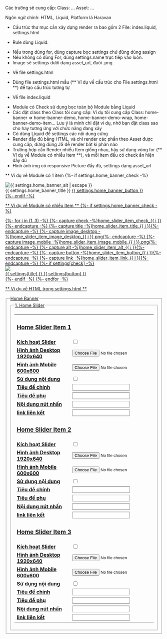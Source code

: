 Các trường sẽ cung cấp:
Class: ...
Asset: ...

Ngôn ngữ chính: HTML, Liquid, Platform là Haravan
- Cấu trúc thư mục cần xây dựng render ra bao gồm 2 File: index.liquid, settings.html

* Rule dùng Liquid:
- Nếu trong dùng for, dùng capture bọc settings chứ đừng dùng assign
- Nếu không có dùng For, dùng settings.name trực tiếp vào luôn.
- Image sẽ settings dưới dạng asset_url, đuôi .png

* Về file settings.html
- Dùng file settings.html mẫu (** Ví dụ về cấu trúc cho File settings.html **) để tạo cấu trúc tương tự

* Về file index.liquid
- Module có Check sử dụng bọc toàn bộ Module bằng Liquid
- Các đặt class theo Class tôi cung cấp: Ví dụ tôi cung cấp Class: home-banner => home-banner-demo, home-banner-demo-wrap, home-banner-demo-item... Lưu ý là mình chỉ đặt ví dụ, nhờ bạn đặt class sao cho hay tương ứng với chức năng đang xây
- Có dùng Liquid để settings các nội dung cứng
- Render đầy đủ bằng HTML, và chỉ render các phần theo Asset được cung cấp, đừng dùng JS để render bất kì phần nào
- Trường hợp cần Render nhiều Item giống nhau, hãy sử dụng vòng for (** Ví dụ về Module có nhiều Item **), và mỗi item đều có check ẩn hiện đầy đủ
- Hình ảnh img có responsive Picture đầy đủ, settings dạng asset_url

** Ví dụ về Module có 1 item
{%- if settings.home_banner_check -%}
<div class="home-banner">
	<div class="home-banner-wrap">
		<div class="home--banner-image">
			<picture>
				<source media="(min-width: 767px)" srcset="{{ 'home_banner_desktop.png' | asset_url }}"/>
				<source media="(min-width: 0)" srcset="{{ 'home_banner_mobile.png' | asset_url }}"/>
				<img width="" height="" loading="lazy" decoding="async" src="{{ 'home_banner_desktop.png' | asset_url }}" alt="{{ settings.home_banner_alt | escape }}"/>
			</picture>
   		</div>
		<div class="home-banner-info">
			<span class="home-banner-info-title">{{ settings.home_banner_title }}</span>
			<a href="{{ settings.home_banner_link}}" class="home-banner-info-title">{{ settings.home_banner_button }}</span>
		</div>
	</div>
</div>
{%- endif -%}

** Ví dụ về Module có nhiều Item **
{%- if settings.home_banner_check -%}
<div class="home-banner">
	<div class="home-banner-wrap">
		<div class="home-banner-items">
			{%- for i in (1..3) -%}
			{%- capture check -%}home_slider_item_check_{{ i }}{%- endcapture -%}
			{%- capture title -%}home_slider_item_title_{{ i }}{%- endcapture -%}
		 	{%- capture image_desktop -%}home_slider_item_image_desktop_{{ i }}.png{%- endcapture -%}
		  	{%- capture image_mobile -%}home_slider_item_image_mobile_{{ i }}.png{%- endcapture -%}
		  	{%- capture alt -%}home_slider_item_alt_{{ i }}{%- endcapture -%}
			{%- capture button -%}home_slider_item_button_{{ i }}{%- endcapture -%}
			{%- capture link -%}home_slider_item_link_{{ i }}{%- endcapture -%}
			{%- if settings[check] -%}
			<div class="home-banner-item">
		 		<div class="home-banner-item-image">
					<picture>
			   			<source media="(min-width: 767px)" srcset="{{ image_desktop | asset_url }}"/>
			      			<source media="(min-width: 0)" srcset="{{ image_mobile | asset_url }}"/>
						<img width="" height="" loading="lazy" decoding="async" src="{{ image | asset_url }}" link="{{ settings[alt] | escape }}"/>
			   		</picture>
				</div>
		 		<div class="home-banner-item-info">
					<span class="home-banner-item-info-title">{{ settings[title] }}</span>
					<a href="{{ settings[link] }}" class="home-banner-item-info-button">{{ settings[button] }}</span>
     				</div>
		   	</div>
			{%- endif -%}
		{%- endfor -%}
   		</div>
	</div>
</div>

** Ví dụ về HTML trong settings.html **
<fieldset>
  <legend>Home Banner</legend>
  <div class="row">
    <div class="col-sm-5">
      <img src="" alt="">
    </div>
    <div class="col-sm-7">
      <fieldset>
        <legend>1. Home Slider</legend>
        <table>
          <tr>
            <td colspan="2">
              <h3>Home Slider Item 1</h3>
            </td>
          </tr>
          <tr>
            <td colspan="1">
              <strong>Kích hoạt Slider</strong>
            </td>
            <td colspan="2">
              <input type="checkbox" name="home_slider_item_check_1" />
            </td>
          </tr>
          <tr>
            <td colspan="1">
              <strong>Hình ảnh Desktop 1920x640</strong>
            </td>
            <td colspan="2">
              <input type="file" name="home_slider_item_imagelg_1.jpg" />
            </td>
          </tr>
          <tr>
            <td colspan="1">
              <strong>Hình ảnh Mobile 600x600</strong>
            </td>
            <td colspan="2">
              <input type="file" name="home_slider_item_imagexs_1.jpg" />
            </td>
          </tr>
          <tr>
            <td colspan="1">
              <strong>Sử dụng nội dung</strong>
            </td>
            <td colspan="2">
              <input type="checkbox" name="home_slider_item_usecontent_1" />
            </td>
          </tr>
          <tr>
            <td colspan="1">
              <strong>Tiêu đề chính</strong>
            </td>
            <td colspan="2">
              <input type="text" name="home_slider_item_title_1" />
            </td>
          </tr>
          <tr>
            <td colspan="1">
              <strong>Tiêu đề phụ</strong>
            </td>
            <td colspan="2">
              <input type="text" name="home_slider_item_subtitle_1" />
            </td>
          </tr>
          <tr>
            <td colspan="1">
              <strong>Nội dung nút nhấn</strong>
            </td>
            <td colspan="2">
              <input type="text" name="home_slider_item_cta_1" />
            </td>
          </tr>
          <tr>
            <td colspan="1">
              <strong>link liên kết</strong>
            </td>
            <td colspan="2">
              <input type="text" name="home_slider_item_link_1" />
            </td>
          </tr>
          <tr>
            <td colspan="2">
              <h3>Home Slider Item 2</h3>
            </td>
          </tr>
          <tr>
            <td colspan="1">
              <strong>Kích hoạt Slider</strong>
            </td>
            <td colspan="2">
              <input type="checkbox" name="home_slider_item_check_2" />
            </td>
          </tr>
          <tr>
            <td colspan="1">
              <strong>Hình ảnh Desktop 1920x640</strong>
            </td>
            <td colspan="2">
              <input type="file" name="home_slider_item_imagelg_2.jpg" />
            </td>
          </tr>
          <tr>
            <td colspan="1">
              <strong>Hình ảnh Mobile 600x600</strong>
            </td>
            <td colspan="2">
              <input type="file" name="home_slider_item_imagexs_2.jpg" />
            </td>
          </tr>
          <tr>
            <td colspan="1">
              <strong>Sử dụng nội dung</strong>
            </td>
            <td colspan="2">
              <input type="checkbox" name="home_slider_item_usecontent_2" />
            </td>
          </tr>
          <tr>
            <td colspan="1">
              <strong>Tiêu đề chính</strong>
            </td>
            <td colspan="2">
              <input type="text" name="home_slider_item_title_2" />
            </td>
          </tr>
          <tr>
            <td colspan="1">
              <strong>Tiêu đề phụ</strong>
            </td>
            <td colspan="2">
              <input type="text" name="home_slider_item_subtitle_2" />
            </td>
          </tr>
          <tr>
            <td colspan="1">
              <strong>Nội dung nút nhấn</strong>
            </td>
            <td colspan="2">
              <input type="text" name="home_slider_item_cta_2" />
            </td>
          </tr>
          <tr>
            <td colspan="1">
              <strong>link liên kết</strong>
            </td>
            <td colspan="2">
              <input type="text" name="home_slider_item_link_2" />
            </td>
          </tr>
          <tr>
            <td colspan="2">
              <h3>Home Slider Item 3</h3>
            </td>
          </tr>
          <tr>
            <td colspan="1">
              <strong>Kích hoạt Slider</strong>
            </td>
            <td colspan="2">
              <input type="checkbox" name="home_slider_item_check_3" />
            </td>
          </tr>
          <tr>
            <td colspan="1">
              <strong>Hình ảnh Desktop 1920x640</strong>
            </td>
            <td colspan="2">
              <input type="file" name="home_slider_item_imagelg_3.jpg" />
            </td>
          </tr>
          <tr>
            <td colspan="1">
              <strong>Hình ảnh Mobile 600x600</strong>
            </td>
            <td colspan="2">
              <input type="file" name="home_slider_item_imagexs_3.jpg" />
            </td>
          </tr>
          <tr>
            <td colspan="1">
              <strong>Sử dụng nội dung</strong>
            </td>
            <td colspan="2">
              <input type="checkbox" name="home_slider_item_usecontent_3" />
            </td>
          </tr>
          <tr>
            <td colspan="1">
              <strong>Tiêu đề chính</strong>
            </td>
            <td colspan="2">
              <input type="text" name="home_slider_item_title_3" />
            </td>
          </tr>
          <tr>
            <td colspan="1">
              <strong>Tiêu đề phụ</strong>
            </td>
            <td colspan="2">
              <input type="text" name="home_slider_item_subtitle_3" />
            </td>
          </tr>
          <tr>
            <td colspan="1">
              <strong>Nội dung nút nhấn</strong>
            </td>
            <td colspan="2">
              <input type="text" name="home_slider_item_cta_3" />
            </td>
          </tr>
          <tr>
            <td colspan="1">
              <strong>link liên kết</strong>
            </td>
            <td colspan="2">
              <input type="text" name="home_slider_item_link_3" />
            </td>
          </tr>
        </table>
      </fieldset>
    </div>
  </div>
</fieldset>
